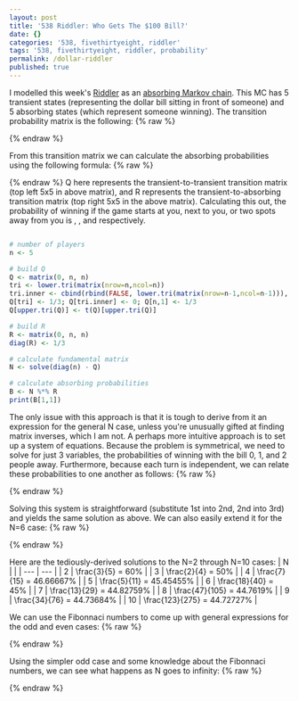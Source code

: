 ```yaml
---
layout: post
title: '538 Riddler: Who Gets The $100 Bill?'
date: {}
categories: '538, fivethirtyeight, riddler'
tags: '538, fivethirtyeight, riddler, probability'
permalink: /dollar-riddler
published: true
---
```


I modelled this week's [Riddler](http://fivethirtyeight.com/features/who-keeps-the-money-you-found-on-the-floor/) as an [absorbing Markov chain](https://en.wikipedia.org/wiki/Absorbing_Markov_chain).  This MC has 5 transient states (representing the dollar bill sitting in front of someone) and 5 absorbing states (which represent someone winning).  The transition probability matrix is the following:
{% raw %}
<div class="equation" data-expr="
\begin{matrix}
 & 0 & \frac{1}{3} & 0 & 0 & \frac{1}{3} & \frac{1}{3} & 0 & 0 & 0 & 0 \\
 & \frac{1}{3} & 0 & \frac{1}{3} & 0 & 0 & 0 & \frac{1}{3} & 0 & 0 & 0 \\
 & 0 & \frac{1}{3} & 0 & \frac{1}{3} & 0 & 0 & 0 & \frac{1}{3} & 0 & 0 \\ 
 & 0 & 0 & \frac{1}{3} & 0 & \frac{1}{3} & 0 & 0 & 0 & \frac{1}{3} & 0 \\ 
 & \frac{1}{3} & 0 & 0 & \frac{1}{3} & 0 & 0 & 0 & 0 & 0 & \frac{1}{3} \\ 
 & 0 & 0 & 0 & 0 & 0 & 1 & 0 & 0 & 0 & 0 \\
 & 0 & 0 & 0 & 0 & 0 & 0 & 1 & 0 & 0 & 0 \\
 & 0 & 0 & 0 & 0 & 0 & 0 & 0 & 1 & 0 & 0 \\ 
 & 0 & 0 & 0 & 0 & 0 & 0 & 0 & 0 & 1 & 0 \\ 
 & 0 & 0 & 0 & 0 & 0 & 0 & 0 & 0 & 0 & 1 \\ 
\end{matrix}
"></div>
{% endraw %}

From this transition matrix we can calculate the absorbing probabilities using the following formula:
{% raw %}
<div class="equation" data-expr="B = \left( I - Q \right)^{-1} * R"></div>
{% endraw %}
Q here represents the transient-to-transient transition matrix (top left 5x5 in above matrix), and R represents the transient-to-absorbing transition matrix (top right 5x5 in the above matrix).  Calculating this out, the probability of winning if the game starts at you, next to you, or two spots away from you is <span class="inline-equation" data-expr="\frac{5}{11} = 45.45\%"></span>, <span class="inline-equation" data-expr="\frac{2}{11} = 18.18\%"></span>, and <span class="inline-equation" data-expr="\frac{1}{11} = 9.09\%"></span> respectively.

``` R

# number of players
n <- 5

# build Q
Q <- matrix(0, n, n)
tri <- lower.tri(matrix(nrow=n,ncol=n))
tri.inner <- cbind(rbind(FALSE, lower.tri(matrix(nrow=n-1,ncol=n-1))), FALSE)
Q[tri] <- 1/3; Q[tri.inner] <- 0; Q[n,1] <- 1/3
Q[upper.tri(Q)] <- t(Q)[upper.tri(Q)]

# build R
R <- matrix(0, n, n)
diag(R) <- 1/3

# calculate fundamental matrix
N <- solve(diag(n) - Q)

# calculate absorbing probabilities
B <- N %*% R
print(B[1,1])

```

The only issue with this approach is that it is tough to derive from it an expression for the general N case, unless you're unusually gifted at finding matrix inverses, which I am not.  A perhaps more intuitive approach is to set up a system of equations.  Because the problem is symmetrical, we need to solve for just 3 variables, the probabilities of winning with the bill 0, 1, and 2 people away.  Furthermore, because each turn is independent, we can relate these probabilities to one another as follows:
{% raw %}
<div class="equation" data-expr="\begin{cases}
 & P_{2} = \frac{1}{3} P_{2} + \frac{1}{3} P_{1} \\ 
 & P_{1} = \frac{1}{3} P_{2} + \frac{1}{3} P_{0} \\ 
 & P_{0} + 2 P_{1} + 2 P_{2} = 1 \\
\end{cases}"></div>
{% endraw %}

Solving this system is straightforward (substitute 1st into 2nd, 2nd into 3rd) and yields the same solution as above.  We can also easily extend it for the N=6 case:
{% raw %}
<div class="equation" data-expr="\begin{cases}
 & P_{3} = \frac{2}{3} P_{2} \\ 
 & P_{2} = \frac{1}{3} P_{3} + \frac{1}{3} P_{2} \\ 
 & P_{1} = \frac{1}{3} P_{2} + \frac{1}{3} P_{0} \\ 
 & P_{0} + 2 P_{1} + 2 P_{2} + P_{3} = 1 \\
\end{cases}"></div>
{% endraw %}

Here are the tediously-derived solutions to the N=2 through N=10 cases:
| N | <span class="inline-equation" data-expr="P_{0}"></span> |
| --- | --- |
| 2 | \frac{3}{5} = 60\% |
| 3 | \frac{2}{4} = 50\% |
| 4 | \frac{7}{15} = 46.66667\% |
| 5 | \frac{5}{11} = 45.45455\% |
| 6 | \frac{18}{40} = 45\% |
| 7 | \frac{13}{29} = 44.82759\% |
| 8 | \frac{47}{105} = 44.7619\% |
| 9 | \frac{34}{76} = 44.73684\% |
| 10 | \frac{123}{275} = 44.72727\% |

We can use the Fibonnaci numbers to come up with general expressions for the odd and even cases:
{% raw %}
<div class="equation" data-expr="\begin{cases}
 & \frac{F_{N}}{F_{N-1}+F_{N+1}} \quad N \, is \, odd \\ 
 & \frac{F_{N-1}+F_{N+1}}{2*F_{N-2}+F_{N+3}} \quad N \, is \, even\\
\end{cases}"></div>
{% endraw %}

Using the simpler odd case and some knowledge about the Fibonnaci numbers, we can see what happens as N goes to infinity:
{% raw %}
<div class="equation" data-expr="\lim_{x \to \infty } \frac{F_{x+1}}{F_{x}} = \frac{1+\sqrt{5}}{2}"></div>
<div class="equation" data-expr="\lim_{N \to \infty }\frac{F_{N}}{F_{N-1}+F_{N+1}} = \frac{\frac{F_{N}}{F_{N-1}}}{2+\frac{F_{N}}{F_{N-1}}} = \frac{1}{\sqrt{5}}"></div>
{% endraw %}